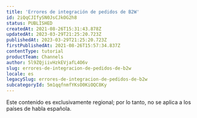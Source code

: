 ```yaml
---
title: 'Errores de integración de pedidos de B2W'
id: 2iQqCJIfySN0JsCJkOG2h8
status: PUBLISHED
createdAt: 2021-08-26T15:31:43.878Z
updatedAt: 2023-03-29T21:25:20.723Z
publishedAt: 2023-03-29T21:25:20.723Z
firstPublishedAt: 2021-08-26T15:57:34.837Z
contentType: tutorial
productTeam: Channels
author: 5l9ZQjiivHzkEVjafL4O6v
slug: errores-de-integracion-de-pedidos-de-b2w
locale: es
legacySlug: errores-de-integracion-de-pedidos-de-b2w
subcategoryId: 5m1qqfnmfYKsO0KiOQC8Ky
---
```


<div class="alert alert-warning" role="alert">Este contenido es exclusivamente regional; 
por lo tanto, no se aplica a los países de habla española.</div>
